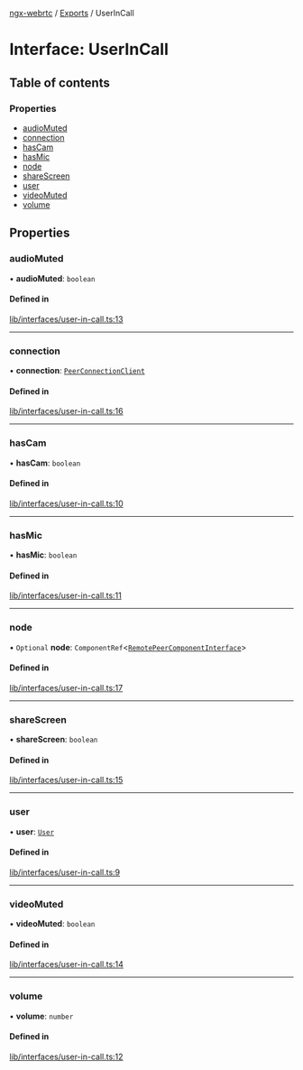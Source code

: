 [ngx-webrtc](https://github.com/lotterfriends/ngx-webrtc/tree/main/libs/ngx-webrtc/docs/README.md) / [Exports](https://github.com/lotterfriends/ngx-webrtc/tree/main/libs/ngx-webrtc/docs/modules.md) / UserInCall

# Interface: UserInCall

## Table of contents

### Properties

- [audioMuted](https://github.com/lotterfriends/ngx-webrtc/tree/main/libs/ngx-webrtc/docs/interfaces/UserInCall.md#audiomuted)
- [connection](https://github.com/lotterfriends/ngx-webrtc/tree/main/libs/ngx-webrtc/docs/interfaces/UserInCall.md#connection)
- [hasCam](https://github.com/lotterfriends/ngx-webrtc/tree/main/libs/ngx-webrtc/docs/interfaces/UserInCall.md#hascam)
- [hasMic](https://github.com/lotterfriends/ngx-webrtc/tree/main/libs/ngx-webrtc/docs/interfaces/UserInCall.md#hasmic)
- [node](https://github.com/lotterfriends/ngx-webrtc/tree/main/libs/ngx-webrtc/docs/interfaces/UserInCall.md#node)
- [shareScreen](https://github.com/lotterfriends/ngx-webrtc/tree/main/libs/ngx-webrtc/docs/interfaces/UserInCall.md#sharescreen)
- [user](https://github.com/lotterfriends/ngx-webrtc/tree/main/libs/ngx-webrtc/docs/interfaces/UserInCall.md#user)
- [videoMuted](https://github.com/lotterfriends/ngx-webrtc/tree/main/libs/ngx-webrtc/docs/interfaces/UserInCall.md#videomuted)
- [volume](https://github.com/lotterfriends/ngx-webrtc/tree/main/libs/ngx-webrtc/docs/interfaces/UserInCall.md#volume)

## Properties

### audioMuted

• **audioMuted**: `boolean`

#### Defined in

[lib/interfaces/user-in-call.ts:13](https://github.com/lotterfriends/video-chat/blob/c9c150f/libs/ngx-webrtc/src/lib/interfaces/user-in-call.ts#L13)

___

### connection

• **connection**: [`PeerConnectionClient`](https://github.com/lotterfriends/ngx-webrtc/tree/main/libs/ngx-webrtc/docs/classes/PeerConnectionClient.md)

#### Defined in

[lib/interfaces/user-in-call.ts:16](https://github.com/lotterfriends/video-chat/blob/c9c150f/libs/ngx-webrtc/src/lib/interfaces/user-in-call.ts#L16)

___

### hasCam

• **hasCam**: `boolean`

#### Defined in

[lib/interfaces/user-in-call.ts:10](https://github.com/lotterfriends/video-chat/blob/c9c150f/libs/ngx-webrtc/src/lib/interfaces/user-in-call.ts#L10)

___

### hasMic

• **hasMic**: `boolean`

#### Defined in

[lib/interfaces/user-in-call.ts:11](https://github.com/lotterfriends/video-chat/blob/c9c150f/libs/ngx-webrtc/src/lib/interfaces/user-in-call.ts#L11)

___

### node

• `Optional` **node**: `ComponentRef`<[`RemotePeerComponentInterface`](https://github.com/lotterfriends/ngx-webrtc/tree/main/libs/ngx-webrtc/docs/interfaces/RemotePeerComponentInterface.md)\>

#### Defined in

[lib/interfaces/user-in-call.ts:17](https://github.com/lotterfriends/video-chat/blob/c9c150f/libs/ngx-webrtc/src/lib/interfaces/user-in-call.ts#L17)

___

### shareScreen

• **shareScreen**: `boolean`

#### Defined in

[lib/interfaces/user-in-call.ts:15](https://github.com/lotterfriends/video-chat/blob/c9c150f/libs/ngx-webrtc/src/lib/interfaces/user-in-call.ts#L15)

___

### user

• **user**: [`User`](https://github.com/lotterfriends/ngx-webrtc/tree/main/libs/ngx-webrtc/docs/interfaces/User.md)

#### Defined in

[lib/interfaces/user-in-call.ts:9](https://github.com/lotterfriends/video-chat/blob/c9c150f/libs/ngx-webrtc/src/lib/interfaces/user-in-call.ts#L9)

___

### videoMuted

• **videoMuted**: `boolean`

#### Defined in

[lib/interfaces/user-in-call.ts:14](https://github.com/lotterfriends/video-chat/blob/c9c150f/libs/ngx-webrtc/src/lib/interfaces/user-in-call.ts#L14)

___

### volume

• **volume**: `number`

#### Defined in

[lib/interfaces/user-in-call.ts:12](https://github.com/lotterfriends/video-chat/blob/c9c150f/libs/ngx-webrtc/src/lib/interfaces/user-in-call.ts#L12)
